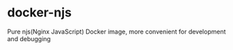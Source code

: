 # docker-njs
Pure njs(Nginx JavaScript) Docker image, more convenient for development and debugging

